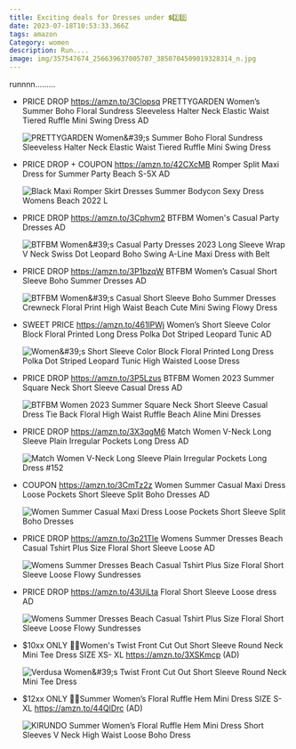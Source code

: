 ```yaml
---
title: Exciting deals for Dresses under 💲2️⃣0️⃣
date: 2023-07-18T10:53:33.366Z
tags: amazon
Category: women
description: Run....
image: img/357547674_256639637005707_3850704509019328314_n.jpg
---
```

r﻿unnnn.........

* PRICE DROP
  https://amzn.to/3Clopsq
  PRETTYGARDEN Women’s Summer Boho Floral Sundress Sleeveless Halter Neck Elastic Waist Tiered Ruffle Mini Swing Dress
  AD<!--StartFragment-->

  ![PRETTYGARDEN Women\&#39;s Summer Boho Floral Sundress Sleeveless Halter Neck Elastic Waist Tiered Ruffle Mini Swing Dress](https://m.media-amazon.com/images/I/81IC1QhkRPL._AC_UX522_.jpg)
* PRICE DROP + COUPON
  https://amzn.to/42CXcMB
  Romper Split Maxi Dress for Summer Party Beach S-5X
  AD<!--StartFragment-->

  ![Black Maxi Romper Skirt Dresses Summer Bodycon Sexy Dress Womens Beach 2022 L](https://m.media-amazon.com/images/I/513+W2jbUxL._AC_UX679_.jpg)
* PRICE DROP
  https://amzn.to/3Cphvm2
  BTFBM Women's Casual Party Dresses
  AD<!--StartFragment-->

  ![BTFBM Women\&#39;s Casual Party Dresses 2023 Long Sleeve Wrap V Neck Swiss Dot Leopard Boho Swing A-Line Maxi Dress with Belt](https://m.media-amazon.com/images/I/71Cb8Dwn7xL._AC_UY679_.jpg)
* PRICE DROP
  https://amzn.to/3P1bzqW
  BTFBM Women’s Casual Short Sleeve Boho Summer Dresses
  AD<!--StartFragment-->

  ![BTFBM Women\&#39;s Casual Short Sleeve Boho Summer Dresses Crewneck Floral Print High Waist Beach Cute Mini Swing Flowy Dress](https://m.media-amazon.com/images/I/8152oAZAHuL._AC_UX522_.jpg)
* SWEET PRICE
  https://amzn.to/461lPWj
  Women’s Short Sleeve Color Block Floral Printed Long Dress Polka Dot Striped Leopard Tunic
  AD<!--StartFragment-->

  ![Women\&#39;s Short Sleeve Color Block Floral Printed Long Dress Polka Dot Striped Leopard Tunic High Waisted Loose Dress](https://m.media-amazon.com/images/I/61wHEGe3wLL._AC_UX679_.jpg)
* PRICE DROP
  https://amzn.to/3P5Lzus
  BTFBM Women 2023 Summer Square Neck Short Sleeve Casual Dress 
  AD<!--StartFragment-->

  ![BTFBM Women 2023 Summer Square Neck Short Sleeve Casual Dress Tie Back Floral High Waist Ruffle Beach Aline Mini Dresses](https://m.media-amazon.com/images/I/81-yqXTEUUL._AC_UX522_.jpg)
* PRICE DROP
  https://amzn.to/3X3qgM6
  Match Women V-Neck Long Sleeve Plain Irregular Pockets Long Dress
  AD<!--StartFragment-->

  ![Match Women V-Neck Long Sleeve Plain Irregular Pockets Long Dress #152](https://m.media-amazon.com/images/I/51Ip-1JAnSL._AC_UX679_.jpg)
* COUPON
  https://amzn.to/3CmTz2z
  Women Summer Casual Maxi Dress Loose Pockets Short Sleeve Split Boho Dresses
  AD<!--StartFragment-->

  ![Women Summer Casual Maxi Dress Loose Pockets Short Sleeve Split Boho Dresses](https://m.media-amazon.com/images/I/61BjdTx23-L._AC_UX522_.jpg)
* PRICE DROP
  https://amzn.to/3p21Tle
  Womens Summer Dresses Beach Casual Tshirt Plus Size Floral Short Sleeve Loose
  AD<!--StartFragment-->

  ![Womens Summer Dresses Beach Casual Tshirt Plus Size Floral Short Sleeve Loose Flowy Sundresses](https://m.media-amazon.com/images/I/918Y0qN75ML._AC_UY679_.jpg)
* PRICE DROP
  https://amzn.to/43UiLta
  Floral Short Sleeve Loose dress
  AD<!--StartFragment-->

  ![Womens Summer Dresses Beach Casual Tshirt Plus Size Floral Short Sleeve Loose Flowy Sundresses](https://m.media-amazon.com/images/I/81nHTfh4UlL._AC_UY679_.jpg)
* $10xx ONLY
  💞💞Women's Twist Front Cut Out Short Sleeve Round Neck Mini Tee Dress
  SIZE XS- XL
  https://amzn.to/3XSKmcp
  (AD)<!--StartFragment-->

  ![Verdusa Women\&#39;s Twist Front Cut Out Short Sleeve Round Neck Mini Tee Dress](https://m.media-amazon.com/images/I/71kJzN2+ijL._AC_UY741_.jpg)

  <!--EndFragment-->
* $12xx ONLY
  💝💝Summer Women’s Floral Ruffle Hem Mini Dress 
  SIZE S- XL
  https://amzn.to/44QlDrc
  (AD)<!--StartFragment-->

  ![KIRUNDO Summer Women’s Floral Ruffle Hem Mini Dress Short Sleeves V Neck High Waist Loose Boho Dress](https://m.media-amazon.com/images/I/71aOXwUXTfL._AC_UX569_.jpg)

  <!--EndFragment-->
